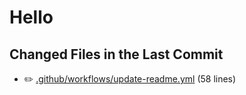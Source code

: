 # Hello

<!-- CHANGED_FILES_START -->
<!-- CHANGED_FILES_START -->
## Changed Files in the Last Commit
- ✏️ [.github/workflows/update-readme.yml](./.github/workflows/update-readme.yml) (58 lines)
<!-- CHANGED_FILES_END -->
<!-- CHANGED_FILES_END -->
